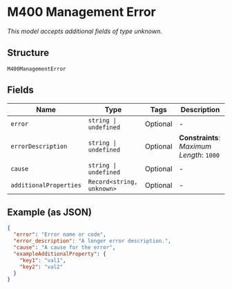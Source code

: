 
# M400 Management Error

*This model accepts additional fields of type unknown.*

## Structure

`M400ManagementError`

## Fields

| Name | Type | Tags | Description |
|  --- | --- | --- | --- |
| `error` | `string \| undefined` | Optional | - |
| `errorDescription` | `string \| undefined` | Optional | **Constraints**: *Maximum Length*: `1000` |
| `cause` | `string \| undefined` | Optional | - |
| `additionalProperties` | `Record<string, unknown>` | Optional | - |

## Example (as JSON)

```json
{
  "error": "Error name or code",
  "error_description": "A longer error description.",
  "cause": "A cause for the error",
  "exampleAdditionalProperty": {
    "key1": "val1",
    "key2": "val2"
  }
}
```

